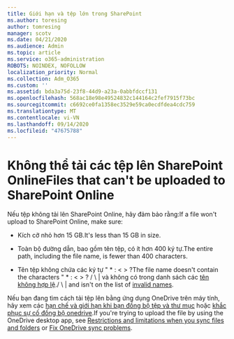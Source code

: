 ```yaml
---
title: Giới hạn và tệp lớn trong SharePoint
ms.author: toresing
author: tomresing
manager: scotv
ms.date: 04/21/2020
ms.audience: Admin
ms.topic: article
ms.service: o365-administration
ROBOTS: NOINDEX, NOFOLLOW
localization_priority: Normal
ms.collection: Adm_O365
ms.custom: ''
ms.assetid: bda3a75d-23f8-44d9-a23a-0abbfdccf131
ms.openlocfilehash: 568ac18e98e49524832c144164c2fef7915f73bc
ms.sourcegitcommit: c6692ce0fa1358ec3529e59ca0ecdfdea4cdc759
ms.translationtype: MT
ms.contentlocale: vi-VN
ms.lasthandoff: 09/14/2020
ms.locfileid: "47675788"
---
```

# <a name="files-that-cant-be-uploaded-to-sharepoint-online"></a><span data-ttu-id="8e57e-102">Không thể tải các tệp lên SharePoint Online</span><span class="sxs-lookup"><span data-stu-id="8e57e-102">Files that can't be uploaded to SharePoint Online</span></span>

<span data-ttu-id="8e57e-103">Nếu tệp không tải lên SharePoint Online, hãy đảm bảo rằng:</span><span class="sxs-lookup"><span data-stu-id="8e57e-103">If a file won't upload to SharePoint Online, make sure:</span></span>
  
- <span data-ttu-id="8e57e-104">Kích cỡ nhỏ hơn 15 GB.</span><span class="sxs-lookup"><span data-stu-id="8e57e-104">It's less than 15 GB in size.</span></span>
    
- <span data-ttu-id="8e57e-105">Toàn bộ đường dẫn, bao gồm tên tệp, có ít hơn 400 ký tự.</span><span class="sxs-lookup"><span data-stu-id="8e57e-105">The entire path, including the file name, is fewer than 400 characters.</span></span>
    
- <span data-ttu-id="8e57e-106">Tên tệp không chứa các ký tự " \* : \< \> ?</span><span class="sxs-lookup"><span data-stu-id="8e57e-106">The file name doesn't contain the characters " \* : \< \> ?</span></span> <span data-ttu-id="8e57e-107">/ \ | và không có trong danh sách các [tên không hợp lệ](https://go.microsoft.com/fwlink/?linkid=866430).</span><span class="sxs-lookup"><span data-stu-id="8e57e-107">/ \ | and isn't on the list of [invalid names](https://go.microsoft.com/fwlink/?linkid=866430).</span></span>
    
<span data-ttu-id="8e57e-108">Nếu bạn đang tìm cách tải tệp lên bằng ứng dụng OneDrive trên máy tính, hãy xem các [hạn chế và giới hạn khi bạn đồng bộ tệp và thư mục](httpsbv://go.microsoft.com/fwlink/p/?LinkID=717734) hoặc [khắc phục sự cố đồng bộ onedrive](https://go.microsoft.com/fwlink/?linkid=866431).</span><span class="sxs-lookup"><span data-stu-id="8e57e-108">If you're trying to upload the file by using the OneDrive desktop app, see [Restrictions and limitations when you sync files and folders](httpsbv://go.microsoft.com/fwlink/p/?LinkID=717734) or [Fix OneDrive sync problems](https://go.microsoft.com/fwlink/?linkid=866431).</span></span>
  

